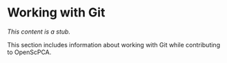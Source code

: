 # Working with Git

_This content is a stub._

This section includes information about working with Git while contributing to OpenScPCA.
